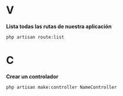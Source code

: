 
# V

**Lista todas las rutas de nuestra aplicación**
```
php artisan route:list
```
# C
**Crear un controlador**
```console
php artisan make:controller NameController
```


